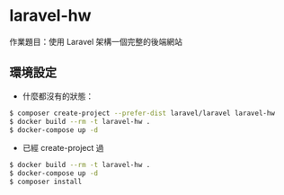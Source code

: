 # laravel-hw
作業題目：使用 Laravel 架構一個完整的後端網站

## 環境設定
- 什麼都沒有的狀態：
``` bash
$ composer create-project --prefer-dist laravel/laravel laravel-hw
$ docker build --rm -t laravel-hw .
$ docker-compose up -d
```
- 已經 create-project 過
``` bash
$ docker build --rm -t laravel-hw .
$ docker-compose up -d
$ composer install
```
